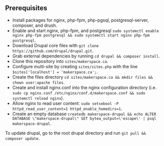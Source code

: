 ## Prerequisites

* Install packages for nginx, php-fpm, php-pgsql, postgresql-server, composer, and drush.
* Enable and start nginx, php-fpm, and postgresql `sudo systemctl enable nginx php-fpm postgresql && sudo systemctl start nginx php-fpm postgresql`.
* Download Drupal core files with `git clone https://github.com/drupal/drupal.git`.
* Grab external dependencies by running `cd drupal && composer install`.
* Clone this repository into `sites/makerspace.ca`.
* Configure multi-site by creating `sites/sites.php` with the line `$sites['localhost'] = 'makerspace.ca';`.
* Create the files directory `cd sites/makerspace.ca && mkdir files && chown user:apache files`.
* Create and install nginx.conf into the nginx configuration directory (i.e. `sudo cp nginx.conf /etc/nginx/conf.d/makerspace.conf && sudo systemctl reload nginx`).
* Allow nginx to read user content: `sudo setsebool -P httpd_read_user_content=1 httpd_enable_homedirs=1`.
* Create an empty database `createdb makerspace-drupal && echo ALTER DATABASE \"makerspace-drupal\" SET bytea_output=\'escape\' | psql makerspace-drupal`.

To update drupal, go to the root drupal directory and run `git pull && composer update`.
